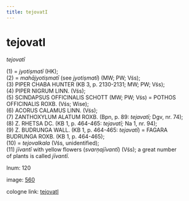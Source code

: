 ```yaml
---
title: tejovatI
---
```


# tejovatI

<i>tejovatī</i>  <div n="P" />(1) = <i>jyotiṣmatī</i> (HK); <div n="P" />(2) = <i>mahājyotiṣmatī</i> (see <i>jyotiṣmatī</i>) (MW; PW; Vśs); <div n="P" />(3) <bot>PIPER CHABA HUNTER</bot> (KB 3, p. 2130-2131; MW; PW; Vśs); <div n="P" />(4) <bot>PIPER NIGRUM LINN.</bot> (Vśs); <div n="P" />(5) <bot>SCINDAPSUS OFFICINALIS SCHOTT</bot> (MW; PW; Vśs) = <bot>POTHOS <div n="lb" />OFFICINALIS ROXB.</bot> (Vśs; Wise); <div n="P" />(6) <bot>ACORUS CALAMUS LINN.</bot> (Vśs); <div n="P" />(7) <bot>ZANTHOXYLUM ALATUM ROXB.</bot> (Bpn, p. 89: <i>tejavatī;</i> Dgv, nr. 74); <div n="P" />(8) <bot>Z. RHETSA DC.</bot> (KB 1, p. 464-465: <i>tejavatī;</i> Na 1, nr. 94); <div n="P" />(9) <bot>Z. BUDRUNGA WALL.</bot> (KB 1, p. 464-465: <i>tejavatī</i>) = <bot>FAGARA <div n="lb" />BUDRUNGA ROXB.</bot> (KB 1, p. 464-465); <div n="P" />(10) = <i>tejovalkala</i> (Vśs, unidentified); <div n="P" />(11) <i>jīvantī</i> with yellow flowers (<i>svarṇajīvantī</i>) (Vśs); a great number <div n="lb" />of plants is called <i>jīvantī.</i>

lnum: 120

image: [560](https://www.sanskrit-lexicon.uni-koeln.de/scans/csl-apidev/servepdf.php?dict=snp&page=560)

cologne link: [tejovatI](https://sanskrit-lexicon.uni-koeln.de/scans/csl-apidev/getword.php?dict=snp&key=tejovatI)

